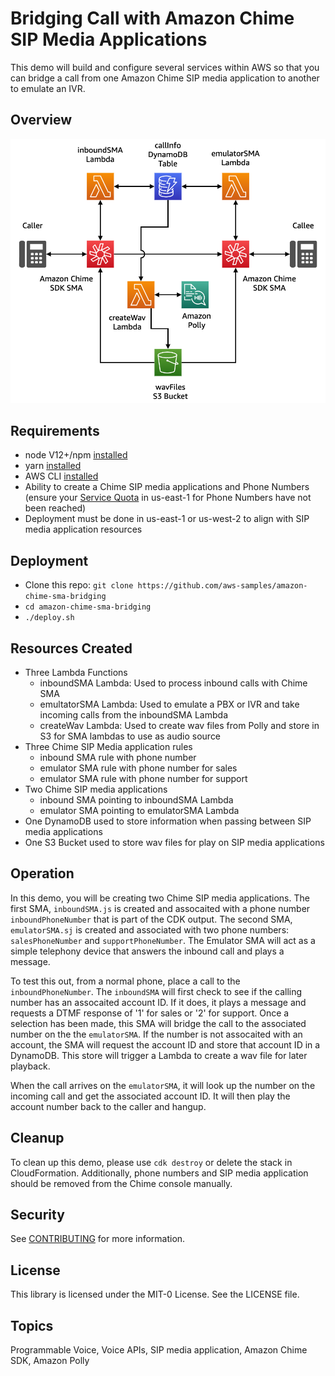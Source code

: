 # Bridging Call with Amazon Chime SIP Media Applications

This demo will build and configure several services within AWS so that you can bridge a call from one Amazon Chime SIP media application to another to emulate an IVR.

## Overview

![Diagram](images/BridgingDiagram.png)

## Requirements

- node V12+/npm [installed](https://www.npmjs.com/get-npm)
- yarn [installed](https://yarnpkg.com/getting-started/install)
- AWS CLI [installed](https://docs.aws.amazon.com/cli/latest/userguide/install-cliv2.html)
- Ability to create a Chime SIP media applications and Phone Numbers (ensure your [Service Quota](https://console.aws.amazon.com/servicequotas/home/services/chime/quotas) in us-east-1 for Phone Numbers have not been reached)
- Deployment must be done in us-east-1 or us-west-2 to align with SIP media application resources

## Deployment

- Clone this repo: `git clone https://github.com/aws-samples/amazon-chime-sma-bridging`
- `cd amazon-chime-sma-bridging`
- `./deploy.sh`

## Resources Created

- Three Lambda Functions
  - inboundSMA Lambda: Used to process inbound calls with Chime SMA
  - emultatorSMA Lambda: Used to emulate a PBX or IVR and take incoming calls from the inboundSMA Lambda
  - createWav Lambda: Used to create wav files from Polly and store in S3 for SMA lambdas to use as audio source
- Three Chime SIP Media application rules
  - inbound SMA rule with phone number
  - emulator SMA rule with phone number for sales
  - emulator SMA rule with phone number for support
- Two Chime SIP media applications
  - inbound SMA pointing to inboundSMA Lambda
  - emulator SMA pointing to emulatorSMA Lambda
- One DynamoDB used to store information when passing between SIP media applications
- One S3 Bucket used to store wav files for play on SIP media applications

## Operation

In this demo, you will be creating two Chime SIP media applications. The first SMA, `inboundSMA.js` is created and assocaited with a phone number `inboundPhoneNumber` that is part of the CDK output. The second SMA, `emulatorSMA.sj` is created and associated with two phone numbers: `salesPhoneNumber` and `supportPhoneNumber`. The Emulator SMA will act as a simple telephony device that answers the inbound call and plays a message.

To test this out, from a normal phone, place a call to the `inboundPhoneNumber`. The `inboundSMA` will first check to see if the calling number has an assocaited account ID. If it does, it plays a message and requests a DTMF response of '1' for sales or '2' for support. Once a selection has been made, this SMA will bridge the call to the associated number on the the `emulatorSMA`. If the number is not assocaited with an account, the SMA will request the account ID and store that account ID in a DynamoDB. This store will trigger a Lambda to create a wav file for later playback.

When the call arrives on the `emulatorSMA`, it will look up the number on the incoming call and get the associated account ID. It will then play the account number back to the caller and hangup.

## Cleanup

To clean up this demo, please use `cdk destroy` or delete the stack in CloudFormation. Additionally, phone numbers and SIP media application should be removed from the Chime console manually.

## Security

See [CONTRIBUTING](CONTRIBUTING.md#security-issue-notifications) for more information.

## License

This library is licensed under the MIT-0 License. See the LICENSE file.

## Topics

Programmable Voice, Voice APIs, SIP media application, Amazon Chime SDK, Amazon Polly
